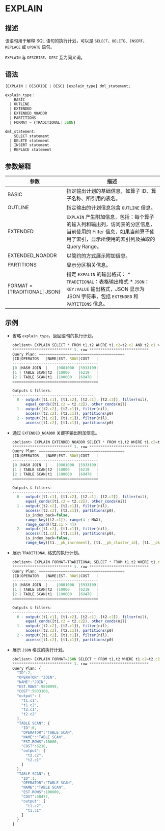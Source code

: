 EXPLAIN 
============================



描述 
-----------------------

该语句用于解释 SQL 语句的执行计划，可以是 `SELECT`、`DELETE`、`INSERT`、`REPLACE` 或 `UPDATE` 语句。

`EXPLAIN` 与 `DESCRIBE`、`DESC` 互为同义词。

语法 
-----------------------

```javascript
{EXPLAIN | DESCRIBE | DESC} [explain_type] dml_statement;

explain_type：
    BASIC 
  | OUTLINE
  | EXTENDED
  | EXTENDED_NOADDR
  | PARTITIONS 
  | FORMAT = {TRADITIONAL| JSON}

dml_statement:
    SELECT statement 
  | DELETE statement
  | INSERT statement
  | REPLACE statement
```



参数解释 
-------------------------



|            **参数**             |                                                                                                             **描述**                                                                                                             |
|-------------------------------|--------------------------------------------------------------------------------------------------------------------------------------------------------------------------------------------------------------------------------|
| BASIC                         | 指定输出计划的基础信息，如算子 ID、算子名称、所引用的表名。                                                                                                                                                                                                |
| OUTLINE                       | 指定输出的计划信息包含 `OUTLINE` 信息。                                                                                                                                                                                                      |
| EXTENDED                      | `EXPLAIN` 产生附加信息，包括：每个算子的输入列和输出列，访问表的分区信息，当前使用的 Filter 信息，如果当前算子使用了索引，显示所使用的索引列及抽取的 Query Range。                                                                                                                               |
| EXTENDED_NOADDR               | 以简约的方式展示附加信息。                                                                                                                                                                                                                  |
| PARTITIONS                    | 显示分区相关信息。                                                                                                                                                                                                                      |
| FORMAT = {TRADITIONAL\| JSON} | 指定 `EXPALIN` 的输出格式： * `TRADITIONAL`：表格输出格式   * `JSON`：`KEY:VALUE` 输出格式，JSON 显示为JSON 字符串，包括 `EXTENDED` 和 `PARTITIONS` 信息。    |



示例 
-----------------------

* 省略 `explain_type`，返回语句的执行计划。

  ```javascript
  obclient> EXPLAIN SELECT * FROM t1,t2 WHERE t1.c2=t2.c2 AND t2.c1 > 4\G
  *************************** 1. row ***************************
  Query Plan: =======================================
  |ID|OPERATOR   |NAME|EST. ROWS|COST   |
  ---------------------------------------
  |0 |HASH JOIN  |    |9801000  |5933109|
  |1 | TABLE SCAN|t2  |10000    |6219   |
  |2 | TABLE SCAN|t1  |100000   |68478  |
  =======================================
  
  Outputs & filters: 
  -------------------------------------
    0 - output([t1.c1], [t1.c2], [t2.c1], [t2.c2]), filter(nil), 
        equal_conds([t1.c2 = t2.c2]), other_conds(nil)
    1 - output([t2.c2], [t2.c1]), filter(nil), 
        access([t2.c2], [t2.c1]), partitions(p0)
    2 - output([t1.c2], [t1.c1]), filter(nil), 
        access([t1.c2], [t1.c1]), partitions(p0)
  ```

  




<!-- -->

* 通过 `EXTENDED_NOADDR` 关键字输出附加信息。

  ```javascript
  obclient> EXPLAIN EXTENDED_NOADDR SELECT * FROM t1,t2 WHERE t1.c2=t2.c2 AND t2.c1 > 4\G
  *************************** 1. row ***************************
  Query Plan: =======================================
  |ID|OPERATOR   |NAME|EST. ROWS|COST   |
  ---------------------------------------
  |0 |HASH JOIN  |    |9801000  |5933109|
  |1 | TABLE SCAN|t2  |10000    |6219   |
  |2 | TABLE SCAN|t1  |100000   |68478  |
  =======================================
  
  Outputs & filters: 
  -------------------------------------
    0 - output([t1.c1], [t1.c2], [t2.c1], [t2.c2]), filter(nil), 
        equal_conds([t1.c2 = t2.c2]), other_conds(nil)
    1 - output([t2.c2], [t2.c1]), filter(nil), 
        access([t2.c2], [t2.c1]), partitions(p0), 
        is_index_back=false, 
        range_key([t2.c1]), range(4 ; MAX), 
        range_cond([t2.c1 > 4])
    2 - output([t1.c2], [t1.c1]), filter(nil), 
        access([t1.c2], [t1.c1]), partitions(p0), 
        is_index_back=false, 
        range_key([t1.__pk_increment], [t1.__pk_cluster_id], [t1.__pk_partition_id]), range(MIN,MIN,MIN ; MAX,MAX,MAX)always true
  ```

  

* 展示 `TRADITIONAL` 格式的执行计划。

  ```javascript
  obclient> EXPLAIN FORMAT=TRADITIONAL SELECT * FROM t1,t2 WHERE t1.c2=t2.c2 AND t2.c1 > 4\G
  *************************** 1. row ***************************
  Query Plan: =======================================
  |ID|OPERATOR   |NAME|EST. ROWS|COST   |
  ---------------------------------------
  |0 |HASH JOIN  |    |9801000  |5933109|
  |1 | TABLE SCAN|t2  |10000    |6219   |
  |2 | TABLE SCAN|t1  |100000   |68478  |
  =======================================
  
  Outputs & filters: 
  -------------------------------------
    0 - output([t1.c1], [t1.c2], [t2.c1], [t2.c2]), filter(nil), 
        equal_conds([t1.c2 = t2.c2]), other_conds(nil)
    1 - output([t2.c2], [t2.c1]), filter(nil), 
        access([t2.c2], [t2.c1]), partitions(p0)
    2 - output([t1.c2], [t1.c1]), filter(nil), 
        access([t1.c2], [t1.c1]), partitions(p0)
  ```

  

* 展示 `JSON` 格式的执行计划。

  ```javascript
  obclient> EXPLAIN FORMAT=JSON SELECT * FROM t1,t2 WHERE t1.c2=t2.c2 AND t2.c1 > 4\G
  *************************** 1. row ***************************
  Query Plan: {
    "ID":2,
    "OPERATOR":"JOIN",
    "NAME":"JOIN",
    "EST.ROWS":9800999,
    "COST":5933108,
    "output": [
      "t1.c1",
      "t1.c2",
      "t2.c1",
      "t2.c2"
    ],
    "TABLE SCAN": {
      "ID":0,
      "OPERATOR":"TABLE SCAN",
      "NAME":"TABLE SCAN",
      "EST.ROWS":10000,
      "COST":6218,
      "output": [
        "t2.c2",
        "t2.c1"
      ]
    },
    "TABLE SCAN": {
      "ID":1,
      "OPERATOR":"TABLE SCAN",
      "NAME":"TABLE SCAN",
      "EST.ROWS":100000,
      "COST":68477,
      "output": [
        "t1.c2",
        "t1.c1"
      ]
    }
  }
  ```

  



